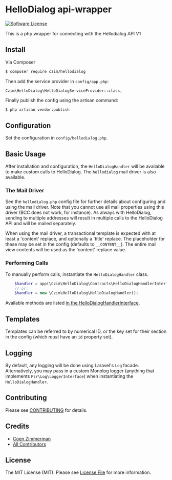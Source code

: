 # HelloDialog api-wrapper

[![Software License][ico-license]](LICENSE.md)

This is a php wrapper for connecting with the Hellodialog API V1




## Install

Via Composer

``` bash
$ composer require czim/hellodialog
```

Then add the service provider in `config/app.php`:

    Czim\HelloDialog\HelloDialogServiceProvider::class,

Finally publish the config using the artisan command:

```bash
$ php artisan vendor:publish
```

## Configuration

Set the configuration in `config/hellodialog.php`.


## Basic Usage

After installation and configuration, the `HelloDialogHandler` will be available to make custom calls to HelloDialog. The `hellodialog` mail driver is also available.

### The Mail Driver

See the `hellodialog.php` config file for further details about configuring and using the mail driver.
Note that you cannot use all mail properties using this driver (BCC does not work, for instance). 
As always with HelloDialog, sending to multiple addresses will result in multiple calls to the HelloDialog API and will be mailed separately. 

When using the mail driver, a transactional template is expected with at least a 'content' replace, and optionally a 'title' replace. The placeholder for these may be set in the config (defaults to `__CONTENT__`). The entire mail view contents will be used as the 'content' replace value.

### Performing Calls

To manually perform calls, instantiate the `HelloDialogHandler` class.

```php
    $handler = app(\Czim\HelloDialog\Contracts\HelloDialogHandlerInterface::class);
    // or:
    $handler = new \Czim\HelloDialog\HelloDialogHandler();
```

Available methods are listed [in the HelloDialogHandlerInterface](https://github.com/czim/hellodialog/blob/master/src/Contracts/HelloDialogHandlerInterface.php).


## Templates

Templates can be referred to by numerical ID, or the key set for their section in the config (which *must* have an `id` property set).

## Logging

By default, any logging will be done using Laravel's `Log` facade.
Alternatively, you may pass in a custom Monolog logger (anything that implements `Psr\Log\LoggerInterface`) when instantiating the `HelloDialogHandler`.


## Contributing

Please see [CONTRIBUTING](CONTRIBUTING.md) for details.


## Credits

- [Coen Zimmerman][link-author]
- [All Contributors][link-contributors]

## License

The MIT License (MIT). Please see [License File](LICENSE.md) for more information.

[ico-version]: https://img.shields.io/packagist/v/czim/hellodialog.svg?style=flat-square
[ico-license]: https://img.shields.io/badge/license-MIT-brightgreen.svg?style=flat-square
[ico-downloads]: https://img.shields.io/packagist/dt/czim/hellodialog.svg?style=flat-square

[link-packagist]: https://packagist.org/packages/czim/hellodialog
[link-downloads]: https://packagist.org/packages/czim/hellodialog
[link-author]: https://github.com/czim
[link-contributors]: ../../contributors
